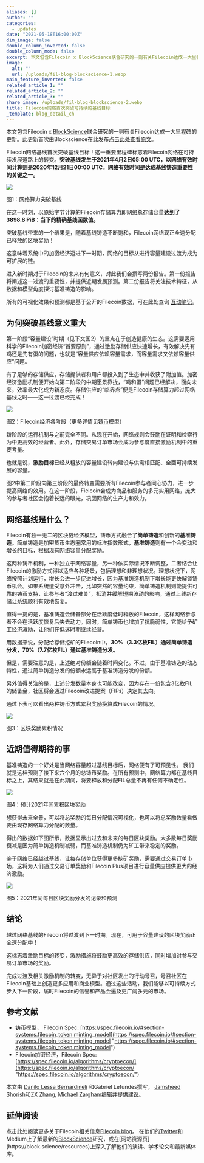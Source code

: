 ```yaml
---
aliases: []
author: ""
categories:
  - updates
date: "2021-05-18T16:00:00Z"
dim_image: false
double_column_inverted: false
double_column_mode: false
excerpt: 本文包含Filecoin x BlockScience联合研究的一则有关Filecoin达成一大里程碑的更新。此更新首次由Blockscience在此发布。
image:
  alt: ""
  url: /uploads/fil-blog-blockscience-1.webp
main_feature_inverted: false
related_article_1: ""
related_article_2: ""
related_article_3: ""
share_image: /uploads/fil-blog-blockscience-2.webp
title: Filecoin网络首次突破可持续的基线目标
_template: blog_detail_ch
---
```


本文包含Filecoin x [BlockScience](https://block.science)联合研究的一则有关Filecoin达成一大里程碑的更新。此更新首次由Blockscience在此发布[点击此处查看原文](https://medium.com/block-science/sustainability-goal-achieved-filecoin-network-crosses-baseline-target-cec13a3ed8f)。

Filecoin网络基线首次突破基线目标！这一重要里程碑标志着Filecoin网络在可持续发展道路上的转变。**突破基线发生于2021年4月2日05:00 UTC，以网络有效时间计算则是2020年12月21日00:00 UTC，网络有效时间是达成基线铸造重要性的关键之一。**

![](/uploads/0-9nku_yshdjq4fzmo.webp)

图1：网络算力突破基线

在这一时刻，以原始字节计算的Filecoin存储算力即网络总存储容量**达到了3898.8 PiB：当下的精确基线函数值。**

突破基线带来的一个结果是，随着基线铸造不断饱和，Filecoin网络现正全速分配已释放的区块奖励！

这意味着系统中的加密经济迈进下一时期，网络的目标从进行容量建设过渡为成为可扩展的链。

进入新时期对于Filecoin的未来有何意义，对此我们会撰写两份报告。第一份报告将阐述这一过渡的重要性，并提供近期发展预测。第二份报告将关注技术特征，从数据和模型角度探讨基准铸造的影响。

所有的可视化效果和预测都是基于公开的Filecoin数据，可在此处查询 [互动笔记](https://blockscience.github.io/filecoin-metrics/notebooks/baseline_crossing.html)。

## 为何突破基线意义重大

第一阶段“容量建设”时期（见下文图2）的重点在于创造健康的生态。这需要运用科学的Filecoin加密经济“首要原则”，通过激励存储供应快速增长，有效解决先有鸡还是先有蛋的问题，也就是“容量供应依赖容量需求，而容量需求又依赖容量供应”问题。

有了足够的存储供应，存储提供者和用户都投入到了生态中并收获了附加值。加密经济激励机制便开始向第二阶段的中期愿景靠拢，“鸡和蛋”问题已经解决，面向未来，效率最大化成为新态度。存储供应的“临界点”便是Filecoin存储算力超过网络基线之时——这一过渡已经完成！

![](/uploads/0-ffo5rmyuzwo2wlar.webp)

图2：Filecoin经济各阶段（更多详情见[铸币模型](https://spec.filecoin.io/#section-systems.filecoin_token.minting_model)）

新阶段的运行机制与之前完全不同。从现在开始，网络规则会鼓励在证明和检索行为中更高效的经营者。此外，存储交易订单市场会成为参与度直接激励机制中的重要考量。

也就是说，**激励目标**已经从粗放的容量建设转向建设与供需相匹配、全面可持续发展的容量。

图2中第二阶段向第三阶段的最终转变需要所有Filecoin参与者同心协力，进一步提高网络的效用。在这一阶段，Fielcoin会成为商品和服务的多元实用网络，庞大的参与者社区会抱着长远的眼光，巩固网络的生产力和效力。

## 网络基线是什么？

Filecoin有独一无二的区块链经济模型，铸币方式融合了**简单铸造**和创新的**基准铸造**。简单铸造是加密货币生态圈常用的标准指数形式，**基准铸造**则有一个会变动和增长的目标，根据现有网络容量分配奖励。

这两种铸币机制，一种独立于网络容量，另一种依实际情况不断调整，二者结合让Filecoin的激励方式得以适应各种场景，包括理想和非理想状况。理想状况下，网络按照计划运行，增长会进一步促进增长，因为基准铸造机制下增长能更快解锁铸币机会。如果系统遭受意外冲击，比如突然的容量约束，简单铸造机制则能提供可靠的铸币支持，让参与者“渡过难关”，抵消并缓解短期波动的影响，通过上线新存储让系统顺利有效地恢复。

值得一提的是，基准铸造会储备部分在活跃度低时释放的Filecoin，这样网络参与者不会在活跃度恢复后失去动力。同时，简单铸币也增加了抗脆弱性，它能给予矿工经济激励，让他们在低迷时期继续经营。

用数据来说，分配给存储挖矿的Filecoin中，**30%（3.3亿枚FIL）通过简单铸造分发，70%（7.7亿枚FIL）通过基准铸造分发。**

但是，需要注意的是，上述绝对份额会随着时间变化。不过，由于基准铸造的动态特性，通过简单铸造分发的份额永远高于基准铸造分发的份额。

另外值得关注的是，上述分发数量本身也可能改变，因为存在一份包含3亿枚FIL的储备金，社区将会通过Filecoin改进提案（FIPs）决定其去向。

通过下表可以看出两种铸币方式累积奖励换算成Filecoin的情况。

![](/uploads/0-rt8a_66bkesezb9m.webp)

图3：区块奖励累积情况

## 近期值得期待的事

基准铸造的一个好处是当网络容量超过基线目标后，网络便有了可预见性。
我们就是这样预测了接下来六个月的总铸币奖励。在所有预测中，网络算力都在基线目标之上，其结果就是在此期间，将要释放和分配FIL总量不再有任何不确定性。

![](/uploads/0-hf6-5zdcwy2sapeh.webp)

图4：预计2021年间累积区块奖励

想获得未来全景，可以将总奖励的每日分配情况可视化，也可以将总奖励数量看做要由现存网络算力分配的数量。

得出的数据如下图所示，数据显示出过去和未来的每日区块奖励。大多数每日奖励衰减是因为简单铸造机制减弱，而基准铸造机制仍为矿工带来稳定的奖励。

鉴于网络已经越过基线，让每存储单位获得更多挖矿奖励，需要通过交易订单市场，这将为人们通过交易订单奖励和Filecoin Plus项目进行容量供应提供更大的经济激励。

![](/uploads/0-0eva8kqwb-helg9a.webp)

图5：2021年间每日区块奖励分发的记录和预测

## 结论

越过网络基线的Filecoin将过渡到下一时期。现在，可用于容量建设的区块奖励正全速分配中！

这标志着激励目标的转变，激励措施将鼓励更高效的存储供应，同时增加对参与交易订单市场的奖励。

完成过渡及相关激励机制的转变，无异于对社区发出的行动号召，号召社区在Filecoin基础上创造更多应用和商业模型。通过这些活动，我们能够以可持续方式步入下一阶段，届时Filecoin的信誉和产品会遍及更广阔多元的市场。

## 参考文献

- 铸币模型， Filecoin Spec: [https://spec.filecoin.io/#section-systems.filecoin_token.minting_model](https://spec.filecoin.io/#section-systems.filecoin_token.minting_model "https://spec.filecoin.io/#section-systems.filecoin_token.minting_model")
- Filecoin加密经济，Filecoin Spec: [https://spec.filecoin.io/algorithms/cryptoecon/](https://spec.filecoin.io/algorithms/cryptoecon/ "https://spec.filecoin.io/algorithms/cryptoecon/")

本文由 [Danilo Lessa Bernardineli](https://medium.com/u/7de3cb48ff85?source=post_page-----cec13a3ed8f--------------------------------) 和Gabriel Lefundes撰写， [Jamsheed Shorish](https://medium.com/u/3330e0988b1b?source=post_page-----cec13a3ed8f--------------------------------)和[ZX Zhang](https://research.protocol.ai/authors/zixuan-zhang/), [Michael Zargham](https://medium.com/u/bdd1335dfbd?source=post_page-----cec13a3ed8f--------------------------------)编辑并提供建议。

## 延伸阅读

点击此处阅读更多关于Filecoin相关信息[Filecoin blog](https://filecoin.io/blog/#posts)。
在他们的[Twitter](https://twitter.com/block_science)和Medium上了解最新的[BlockScience](https://block.science "https://block.science")研究，或在[网站资源页](https://block.science/resources)上深入了解他们的演讲、学术论文和最新媒体库。
